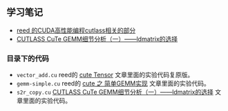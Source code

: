 ## 学习笔记

- [reed 的CUDA高性能编程cutlass相关的部分](https://zhuanlan.zhihu.com/c_1696937812497235968)
- [CUTLASS CuTe GEMM细节分析（一）——ldmatrix的选择](https://zhuanlan.zhihu.com/p/702818267)

### 目录下的代码

- `vector_add.cu` reed的 [cute Tensor](https://zhuanlan.zhihu.com/c_1696937812497235968) 文章里面的实验代码复原版。
- `gemm-simple.cu` reed的 [cute 之 简单GEMM实现](https://zhuanlan.zhihu.com/p/667521327) 文章里面的实验代码。
- `s2r_copy.cu` [CUTLASS CuTe GEMM细节分析（一）——ldmatrix的选择](https://zhuanlan.zhihu.com/p/702818267) 文章里面的实验代码。

